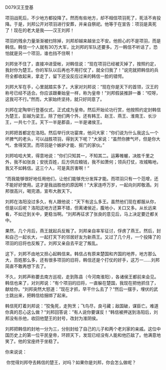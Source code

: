 D079汉王登基

项羽战死后，不少地方都投降了。然而有些地方，却不相信项羽死了，死活不肯投降。于是，刘邦公开对项羽进行安葬，并亲自祭祀。他等于在宣告：项羽是真死了！现在的老大是我——汉王刘邦！

项羽的残余力量渐渐被扫除掉，刘邦却越来越坐立不安。他担心的不是项羽，而是韩信。韩信一个人就有30万大军，比刘邦的军队还要多。万一韩信不听话了，恐怕就是另一个项羽，谁也挡不住啊！

刘邦坐不住了，直接冲进营帐，对韩信说：“现在项羽已经被灭掉了，按照约定，我封你为楚王。你的军队以后再也不用打仗了，就全归我了！”说完就把韩信的兵符全都收起来，拿走了，留下还没反应过来的韩信一脸的错愕。

刘邦大军在手，心里就踏实多了。大家对刘邦说：“现在你是天下的首领，汉王的称号已经不适合。你应该跟秦始皇一样，称为皇帝！”刘邦假装推辞一番：“哎呀，这我可不行。”然而，大家始终坚持，就只好同意了。

刘邦在定陶举行登基仪式，正式成为皇帝。然后开始论功行赏，他按照约定封韩信为楚王，彭越为梁王。除了他们两个外，还有韩王、赵王、燕王、淮南王、长沙王，一共七个王。天下一半是郡县，一半是诸侯王。

刘邦把首都定在洛阳。然后举行庆功宴席，他问大家：“你们说为什么我这么一个坏脾气的老头，可以战胜项羽，得到天下呢？”大家说：“虽然你脾气坏，但是你大气、舍得奖赏。而项羽是个嫉妒才能、抠门的家伙。”

刘邦哈哈大笑，得意地说：“你们只知其一，不知其二。运筹帷幄，决胜千里之外，我不如张良；安抚百姓，后方供应粮钱，我不如萧何；领兵打仗，攻城略地，我又不如韩信。这三个人，可是真厉害啊！“

“而我能够很好地任用他们，让他们能够充分发挥才能。而项羽只有一个范增，还不能好好使用。这才是我战胜他的原因啊！”大家连呼万岁，一起向刘邦敬酒。刘邦很高兴，喝完酒，宣布大赦天下。

刘邦在洛阳没过多久，有人跟他说：”天下有这么多王。虽然他们现在都服从你，但是以后呢？洛阳这地方还算不错，但离诸侯近，腹地小，关口又多。从长远来看，不如迁到关中，更稳当啊。“刘邦再征求了张良的意见后，马上决定要迁都关中。

果然，几个月后，燕王就起兵反叛了。刘邦亲自率军征讨，俘虏了燕王。然后，封和自己一起长大，一起打天下的邻居好友为新燕王。又过了几个月，一个投降了的项羽的旧将也反叛了。刘邦又亲自去平定了叛乱。

这下，刘邦不由地又担心起韩信来。韩信占有原来楚国和齐国的地界，地方那么大，百姓那么多，还有很多项羽的旧将，韩信还是个打仗的好手，这万一……刘邦简直不敢再想下去了。

不久，刘邦声称要去南方巡视，走到陈县（今河南淮阳），各诸侯王都前来会见。韩信也来了，对刘邦说：”有个项羽的旧将，一直躲在楚国，我现在把他抓住了，献给你。“刘邦突然大怒道：”现在才抓，早干什么去了？“然后一摆手，埋伏的武士跳出来，把韩信给捆绑了起来。

韩信死盯着刘邦说：”狡兔死，走狗烹；飞鸟尽，良弓藏；敌国破，谋臣亡。难道你真的忍心这么做？“刘邦回答说：”有人说你要谋反！“韩信被押送到洛阳后，刘邦没有杀他，收回他楚王的封号，改封为淮阴侯。

刘邦把韩信的封地一分为三，分别封给了自己的儿子和两个老刘家的亲戚。这位中国历史上的第一位平民皇帝，环顾天下，发现已经没有人能和他匹敌了。他满意地笑了。他的宝座终于坐稳了。

你来说说：

​	你觉得刘邦夺去韩信的楚王，对吗？如果你是刘邦，你会怎么做呢？













